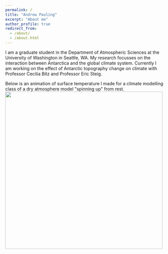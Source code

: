 ```yaml
---
permalink: /
title: "Andrew Pauling"
excerpt: "About me"
author_profile: true
redirect_from: 
  - /about/
  - /about.html
---
```


I am a graduate student in the Department of Atmospheric Sciences at the University of Washington in Seattle, WA. My research focusses on the interaction between Antarctica and the global climate system. Currently I am working on the effect of Antarctic topography change on climate with Professor Cecilia Bitz and Professor Eric Steig.

Below is an animation of surface temperature I made for a climate modelling class of a dry atmosphere model "spinning up" from rest.
<img src="/images/HeldSuarez_T_sfc_ctrltopo_movie.gif" width="500" class="center"/>

